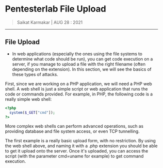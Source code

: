 # Pentesterlab File Upload

> Saikat Karmakar | AUG 28 : 2021

---

## File Upload

-	In web applications (especially the ones using the file systems to determine what code should be run), you can get code execution on a server, if you manage to upload a file with the right filename (often depending on the extension). In this section, we will see the basics of these types of attacks.

First, since we are working on a PHP application, we will need a PHP web shell. A web shell is just a simple script or web application that runs the code or commands provided. For example, in PHP, the following code is a really simple web shell:
```php
<?php
  system($_GET["cmd"]);
?>
```
More complex web shells can perform advanced operations, such as providing database and file system access, or even TCP tunnelling.

The first example is a really basic upload form, with no restriction. By using the web shell above, and naming it with a .php extension you should be able to get it upload onto the server. Once it's uploaded, you can access the script (with the parameter cmd=uname for example) to get command execution. 


